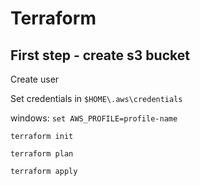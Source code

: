 # Terraform

## First step - create s3 bucket
Create user

Set credentials in `$HOME\.aws\credentials`

windows: `set AWS_PROFILE=profile-name`

`terraform init`

`terraform plan`

`terraform apply`
